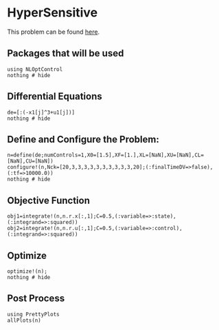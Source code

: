 # HyperSensitive

This problem can be found [here](http://www.gpops2.com/Examples/Brachistochrone.html).


## Packages that will be used

```@example HyperSensitive
using NLOptControl
nothing # hide
```

## Differential Equations

```@example HyperSensitive
de=[:(-x1[j]^3+u1[j])]
nothing # hide
```

## Define and Configure the Problem:
```@example HyperSensitive
n=define(de;numControls=1,X0=[1.5],XF=[1.],XL=[NaN],XU=[NaN],CL=[NaN],CU=[NaN])
configure!(n,Nck=[20,3,3,3,3,3,3,3,3,3,3,20];(:finalTimeDV=>false),(:tf=>10000.0))
nothing # hide
```

## Objective Function
```@example HyperSensitive
obj1=integrate!(n,n.r.x[:,1];C=0.5,(:variable=>:state),(:integrand=>:squared))
obj2=integrate!(n,n.r.u[:,1];C=0.5,(:variable=>:control),(:integrand=>:squared))
```

## Optimize
```@example HyperSensitive
optimize!(n);
nothing # hide
```
## Post Process
```@example HyperSensitive
using PrettyPlots
allPlots(n)
```
